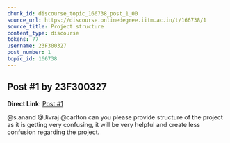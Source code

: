 ```yaml
---
chunk_id: discourse_topic_166738_post_1_00
source_url: https://discourse.onlinedegree.iitm.ac.in/t/166738/1
source_title: Project structure
content_type: discourse
tokens: 77
username: 23F300327
post_number: 1
topic_id: 166738
---
```


## Post #1 by 23F300327

**Direct Link**: [Post #1](https://discourse.onlinedegree.iitm.ac.in/t/166738/1)

@s.anand @Jivraj @carlton can you please provide structure of the project as it is getting very confusing, it will be very helpful and create less confusion regarding the project.
